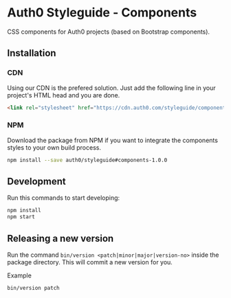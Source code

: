# Auth0 Styleguide - Components

CSS components for Auth0 projects (based on Bootstrap components).

## Installation

### CDN

Using our CDN is the prefered solution. Just add the following line in your project's HTML head and you are done.

```html
<link rel="stylesheet" href="https://cdn.auth0.com/styleguide/components/1.0.0/components.min.css" />
```

### NPM

Download the package from NPM if you want to integrate the components styles to your own build process.

```bash
npm install --save auth0/styleguide#components-1.0.0
```

## Development

Run this commands to start developing:

```bash
npm install
npm start
```

## Releasing a new version

Run the command `bin/version <patch|minor|major|version-no>` inside the package directory. This will commit a new version for you.

Example
```
bin/version patch
```
